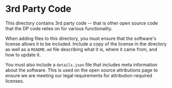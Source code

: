 # 3rd Party Code

This directory contains 3rd party code -- that is other open source code that
the DP code relies on for various functionality.

When adding files to this directory, you must ensure that the software's
license allows it to be included. Include a copy of the license in the
directory as well as a `README.md` file describing what it is, where it came
from, and how to update it.

You must also include a `details.json` file that includes meta information
about the software. This is used on the open source attributions page to
ensure we are meeting our legal requirements for attribution-required
licenses.
